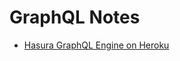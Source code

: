 # GraphQL Notes

* [Hasura GraphQL Engine on Heroku](https://elements.heroku.com/buttons/hasura/graphql-engine-heroku)